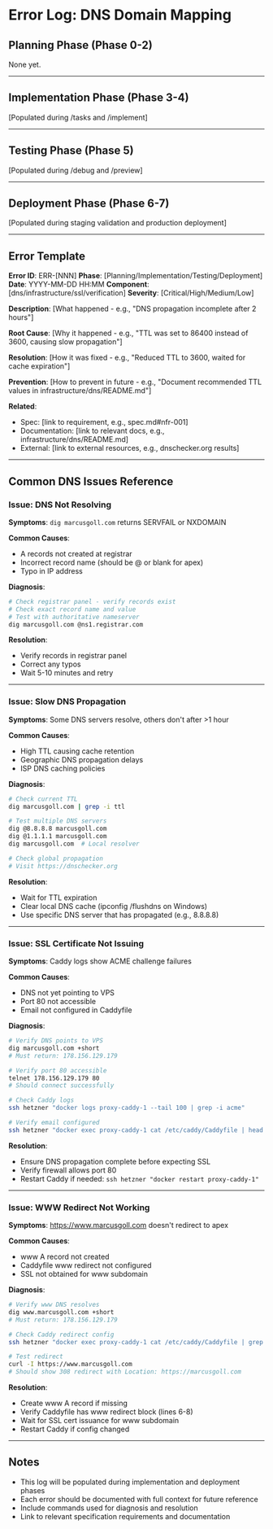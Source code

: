 # Error Log: DNS Domain Mapping

## Planning Phase (Phase 0-2)

None yet.

---

## Implementation Phase (Phase 3-4)

[Populated during /tasks and /implement]

---

## Testing Phase (Phase 5)

[Populated during /debug and /preview]

---

## Deployment Phase (Phase 6-7)

[Populated during staging validation and production deployment]

---

## Error Template

**Error ID**: ERR-[NNN]
**Phase**: [Planning/Implementation/Testing/Deployment]
**Date**: YYYY-MM-DD HH:MM
**Component**: [dns/infrastructure/ssl/verification]
**Severity**: [Critical/High/Medium/Low]

**Description**:
[What happened - e.g., "DNS propagation incomplete after 2 hours"]

**Root Cause**:
[Why it happened - e.g., "TTL was set to 86400 instead of 3600, causing slow propagation"]

**Resolution**:
[How it was fixed - e.g., "Reduced TTL to 3600, waited for cache expiration"]

**Prevention**:
[How to prevent in future - e.g., "Document recommended TTL values in infrastructure/dns/README.md"]

**Related**:
- Spec: [link to requirement, e.g., spec.md#nfr-001]
- Documentation: [link to relevant docs, e.g., infrastructure/dns/README.md]
- External: [link to external resources, e.g., dnschecker.org results]

---

## Common DNS Issues Reference

### Issue: DNS Not Resolving

**Symptoms**: `dig marcusgoll.com` returns SERVFAIL or NXDOMAIN

**Common Causes**:
- A records not created at registrar
- Incorrect record name (should be @ or blank for apex)
- Typo in IP address

**Diagnosis**:
```bash
# Check registrar panel - verify records exist
# Check exact record name and value
# Test with authoritative nameserver
dig marcusgoll.com @ns1.registrar.com
```

**Resolution**:
- Verify records in registrar panel
- Correct any typos
- Wait 5-10 minutes and retry

---

### Issue: Slow DNS Propagation

**Symptoms**: Some DNS servers resolve, others don't after >1 hour

**Common Causes**:
- High TTL causing cache retention
- Geographic DNS propagation delays
- ISP DNS caching policies

**Diagnosis**:
```bash
# Check current TTL
dig marcusgoll.com | grep -i ttl

# Test multiple DNS servers
dig @8.8.8.8 marcusgoll.com
dig @1.1.1.1 marcusgoll.com
dig marcusgoll.com  # Local resolver

# Check global propagation
# Visit https://dnschecker.org
```

**Resolution**:
- Wait for TTL expiration
- Clear local DNS cache (ipconfig /flushdns on Windows)
- Use specific DNS server that has propagated (e.g., 8.8.8.8)

---

### Issue: SSL Certificate Not Issuing

**Symptoms**: Caddy logs show ACME challenge failures

**Common Causes**:
- DNS not yet pointing to VPS
- Port 80 not accessible
- Email not configured in Caddyfile

**Diagnosis**:
```bash
# Verify DNS points to VPS
dig marcusgoll.com +short
# Must return: 178.156.129.179

# Verify port 80 accessible
telnet 178.156.129.179 80
# Should connect successfully

# Check Caddy logs
ssh hetzner "docker logs proxy-caddy-1 --tail 100 | grep -i acme"

# Verify email configured
ssh hetzner "docker exec proxy-caddy-1 cat /etc/caddy/Caddyfile | head -3"
```

**Resolution**:
- Ensure DNS propagation complete before expecting SSL
- Verify firewall allows port 80
- Restart Caddy if needed: `ssh hetzner "docker restart proxy-caddy-1"`

---

### Issue: WWW Redirect Not Working

**Symptoms**: https://www.marcusgoll.com doesn't redirect to apex

**Common Causes**:
- www A record not created
- Caddyfile www redirect not configured
- SSL not obtained for www subdomain

**Diagnosis**:
```bash
# Verify www DNS resolves
dig www.marcusgoll.com +short
# Must return: 178.156.129.179

# Check Caddy redirect config
ssh hetzner "docker exec proxy-caddy-1 cat /etc/caddy/Caddyfile | grep -A 2 'www.marcusgoll.com'"

# Test redirect
curl -I https://www.marcusgoll.com
# Should show 308 redirect with Location: https://marcusgoll.com
```

**Resolution**:
- Create www A record if missing
- Verify Caddyfile has www redirect block (lines 6-8)
- Wait for SSL cert issuance for www subdomain
- Restart Caddy if config changed

---

## Notes

- This log will be populated during implementation and deployment phases
- Each error should be documented with full context for future reference
- Include commands used for diagnosis and resolution
- Link to relevant specification requirements and documentation
